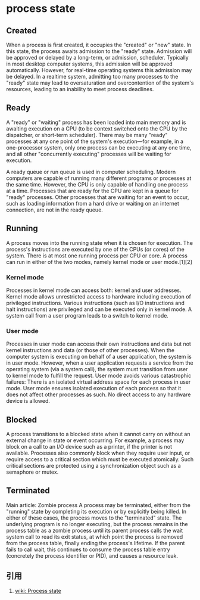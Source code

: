 # process state

## Created

When a process is first created, it occupies the "created" or "new" state. In this state, the process awaits admission to the "ready" state. Admission will be approved or delayed by a long-term, or admission, scheduler. Typically in most desktop computer systems, this admission will be approved automatically. However, for real-time operating systems this admission may be delayed. In a realtime system, admitting too many processes to the "ready" state may lead to oversaturation and overcontention of the system's resources, leading to an inability to meet process deadlines.

## Ready

A "ready" or "waiting" process has been loaded into main memory and is awaiting execution on a CPU (to be context switched onto the CPU by the dispatcher, or short-term scheduler). There may be many "ready" processes at any one point of the system's execution—for example, in a one-processor system, only one process can be executing at any one time, and all other "concurrently executing" processes will be waiting for execution.

A ready queue or run queue is used in computer scheduling. Modern computers are capable of running many different programs or processes at the same time. However, the CPU is only capable of handling one process at a time. Processes that are ready for the CPU are kept in a queue for "ready" processes. Other processes that are waiting for an event to occur, such as loading information from a hard drive or waiting on an internet connection, are not in the ready queue.

## Running

A process moves into the running state when it is chosen for execution. The process's instructions are executed by one of the CPUs (or cores) of the system. There is at most one running process per CPU or core. A process can run in either of the two modes, namely kernel mode or user mode.[1][2]

### Kernel mode

Processes in kernel mode can access both: kernel and user addresses.
Kernel mode allows unrestricted access to hardware including execution of privileged instructions.
Various instructions (such as I/O instructions and halt instructions) are privileged and can be executed only in kernel mode.
A system call from a user program leads to a switch to kernel mode.

### User mode
Processes in user mode can access their own instructions and data but not kernel instructions and data (or those of other processes).
When the computer system is executing on behalf of a user application, the system is in user mode. However, when a user application requests a service from the operating system (via a system call), the system must transition from user to kernel mode to fulfill the request.
User mode avoids various catastrophic failures:
There is an isolated virtual address space for each process in user mode.
User mode ensures isolated execution of each process so that it does not affect other processes as such.
No direct access to any hardware device is allowed.

## Blocked

A process transitions to a blocked state when it cannot carry on without an external change in state or event occurring. For example, a process may block on a call to an I/O device such as a printer, if the printer is not available. Processes also commonly block when they require user input, or require access to a critical section which must be executed atomically. Such critical sections are protected using a synchronization object such as a semaphore or mutex.

## Terminated

Main article: Zombie process
A process may be terminated, either from the "running" state by completing its execution or by explicitly being killed. In either of these cases, the process moves to the "terminated" state. The underlying program is no longer executing, but the process remains in the process table as a zombie process until its parent process calls the wait system call to read its exit status, at which point the process is removed from the process table, finally ending the process's lifetime. If the parent fails to call wait, this continues to consume the process table entry (concretely the process identifier or PID), and causes a resource leak.

## 引用

1. [wiki: Process state](https://en.wikipedia.org/wiki/Process_state)